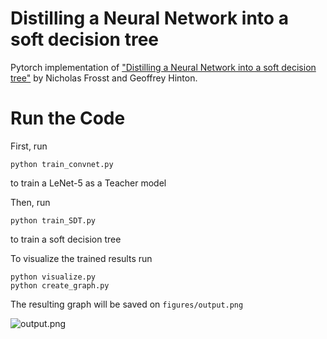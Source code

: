 # Distilling a Neural Network into a soft decision tree

Pytorch implementation of ["Distilling a Neural Network into a soft decision tree"](https://arxiv.org/abs/1711.09784) by Nicholas Frosst and Geoffrey Hinton.


# Run the Code

First, run
```
python train_convnet.py
```
to train a LeNet-5 as a Teacher model

Then, run
```
python train_SDT.py
```
to train a soft decision tree

To visualize the trained results run
```
python visualize.py
python create_graph.py
```
The resulting graph will be saved on `figures/output.png`


![output.png]("figures/output.png")